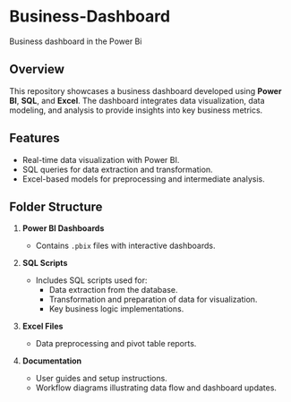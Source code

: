 # Business-Dashboard
Business dashboard in the Power Bi 

## Overview  
This repository showcases a business dashboard developed using **Power BI**, **SQL**, and **Excel**. The dashboard integrates data visualization, data modeling, and analysis to provide insights into key business metrics.  

## Features  
- Real-time data visualization with Power BI.  
- SQL queries for data extraction and transformation.  
- Excel-based models for preprocessing and intermediate analysis.  

## Folder Structure  
1. **Power BI Dashboards**  
   - Contains `.pbix` files with interactive dashboards.  

2. **SQL Scripts**  
   - Includes SQL scripts used for:  
     - Data extraction from the database.  
     - Transformation and preparation of data for visualization.  
     - Key business logic implementations.  

3. **Excel Files**  
   - Data preprocessing and pivot table reports.  

4. **Documentation**  
   - User guides and setup instructions.  
   - Workflow diagrams illustrating data flow and dashboard updates.  
